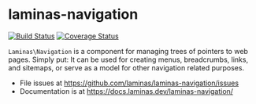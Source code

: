 # laminas-navigation

[![Build Status](https://travis-ci.org/laminas/laminas-navigation.svg?branch=master)](https://travis-ci.org/laminas/laminas-navigation)
[![Coverage Status](https://coveralls.io/repos/laminas/laminas-navigation/badge.svg?branch=master)](https://coveralls.io/r/laminas/laminas-navigation?branch=master)

`Laminas\Navigation` is a component for managing trees of pointers to web pages.
Simply put: It can be used for creating menus, breadcrumbs, links, and sitemaps,
or serve as a model for other navigation related purposes.


- File issues at https://github.com/laminas/laminas-navigation/issues
- Documentation is at https://docs.laminas.dev/laminas-navigation/
